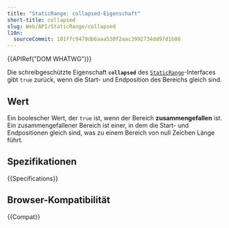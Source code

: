```yaml
---
title: "StaticRange: collapsed-Eigenschaft"
short-title: collapsed
slug: Web/API/StaticRange/collapsed
l10n:
  sourceCommit: 101ffc9479db6aaa530f2aac3992734dd97d1b86
---
```


{{APIRef("DOM WHATWG")}}

Die schreibgeschützte Eigenschaft **`collapsed`** des [`StaticRange`](/de/docs/Web/API/StaticRange)-Interfaces gibt `true` zurück, wenn die Start- und Endposition des Bereichs gleich sind.

## Wert

Ein boolescher Wert, der `true` ist, wenn der Bereich **zusammengefallen** ist. Ein zusammengefallener Bereich ist einer, in dem die Start- und Endpositionen gleich sind, was zu einem Bereich von null Zeichen Länge führt.

## Spezifikationen

{{Specifications}}

## Browser-Kompatibilität

{{Compat}}
